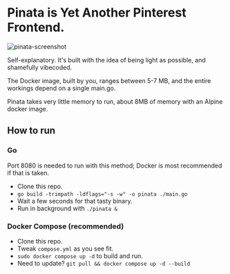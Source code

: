 # Pinata is Yet Another Pinterest Frontend.

<img src="https://codeberg.org/gigirassy/pinata/raw/branch/main/screenies/pinata.png" alt="pinata-screenshot">

Self-explanatory. It's built with the idea of being light as possible, and shamefully vibecoded.

The Docker image, built by you, ranges between 5-7 MB, and the entire workings depend on a single main.go.

Pinata takes very little memory to run, about 8MB of memory with an Alpine docker image.

## How to run

### Go

Port 8080 is needed to run with this method; Docker is most recommended if that is taken.

* Clone this repo.
* ``go build -trimpath -ldflags="-s -w" -o pinata ./main.go``
* Wait a few seconds for that tasty binary.
* Run in background with ``./pinata &``

### Docker Compose (recommended)

* Clone this repo.
* Tweak ``compose.yml`` as you see fit.
* ``sudo docker compose up -d`` to build and run.
* Need to update? ``git pull && docker compose up -d --build``